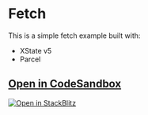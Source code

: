# Fetch

This is a simple fetch example built with:

- XState v5
- Parcel

## [Open in CodeSandbox](https://codesandbox.io/p/sandbox/github/statelyai/xstate/tree/main/examples/fetch)

[![Open in StackBlitz](https://developer.stackblitz.com/img/open_in_stackblitz.svg)](https://stackblitz.com/github/statelyai/xstate/tree/main/examples/fetch)
